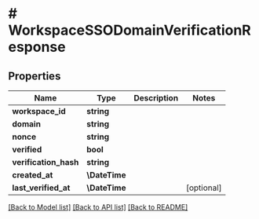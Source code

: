 # # WorkspaceSSODomainVerificationResponse

## Properties

Name | Type | Description | Notes
------------ | ------------- | ------------- | -------------
**workspace_id** | **string** |  |
**domain** | **string** |  |
**nonce** | **string** |  |
**verified** | **bool** |  |
**verification_hash** | **string** |  |
**created_at** | **\DateTime** |  |
**last_verified_at** | **\DateTime** |  | [optional]

[[Back to Model list]](../../README.md#models) [[Back to API list]](../../README.md#endpoints) [[Back to README]](../../README.md)
